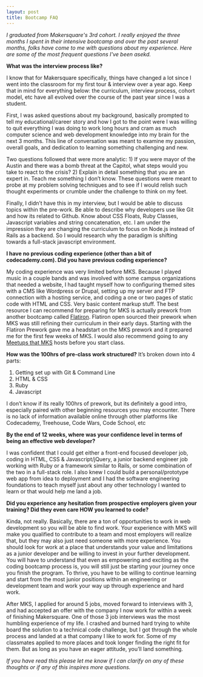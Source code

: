 ```yaml
---
layout: post
title: Bootcamp FAQ
---
```

*I graduated from Makersquare's 3rd cohort. I really enjoyed the three months I spent in their intensive bootcamp and over the past several months, folks have come to me with questions about my experience. Here are some of the most frequent questions I've been asekd.*

**What was the interview process like?**

I know that for Makersquare specifically, things have changed a lot since I went into the classroom for my first tour & interview over a year ago. Keep that in mind for everything below: the curriculum, interview process, cohort model, etc have all evolved over the course of the past year since I was a student.

First, I was asked questions about my background, basically prompted to 
tell my educational/career story and how I got to the point were I was 
willing to quit everything I was doing to work long hours and cram as much 
computer science and web development knowledge into my brain for the next 3 
months. This line of conversation was meant to examine my passion, overall 
goals, and dedication to learning something challenging and new. 

Two questions followed that were more analytic: 1) If you were mayor of the 
Austin and there was a bomb threat at the Capitol, what steps would you 
take to react to the crisis? 2) Explain in detail something that you are an 
expert in. Teach me something I don’t know. These questions were meant to 
probe at my problem solving techniques and to see if I would relish such 
thought experiments or crumble under the challenge to think on my feet. 

Finally, I didn’t have this in my interview, but I would be able to discuss 
topics within the pre-work. Be able to describe why developers use like Git 
and how its related to Github. Know about CSS Floats, Ruby Classes, 
Javascript variables and string concatenation, etc. I am under the impression they are changing the curriculum to focus on Node.js instead of Rails as a backend. So I would research why the paradigm is shifting towards a full-stack javascript environment.

**I have no previous coding experience (other than a bit of codecademy.com). Did you have previous coding experience?**

My coding experience was very limited before MKS. Because I played music in 
a couple bands and was involved with some campus organizations that needed 
a website, I had taught myself how to configuring themed sites with a CMS 
like Wordpress or Drupal, setting up my server and FTP connection with a 
hosting service, and coding a one or two pages of static code with HTML and 
CSS. Very basic content markup stuff. The best resource I can recommend for 
preparing for MKS is actually prework from another bootcamp called [Flatiron](http://prework.flatironschool.com). Flatiron open sourced their prework when MKS was still refining their 
curriculum in their early days. Starting with the Flatiron Prework gave me 
a headstart on the MKS prework and it prepared me for the first few weeks 
of MKS. I would also recommend going to any [Meetups that MKS](http://www.meetup.com/makersquareatx/ ) hosts before you start class.

**How was the 100hrs of pre-class work structured?** 
It’s broken down into 4 parts: 
1) Getting set up with Git & Command Line 
2) HTML & CSS 
3) Ruby 
4) Javascript 

I don’t know if its really 100hrs of prework, but its definitely a good 
intro, especially paired with other beginning resources you may encounter. 
There is no lack of information available online through other platforms 
like Codecademy, Treehouse, Code Wars, Code School, etc 

**By the end of 12 weeks, where was your confidence level in terms of being 
an effective web developer?**

I was confident that I could get either a front-end focused developer job, 
coding in HTML, CSS & Javascript/jQuery, a junior backend engineer job 
working with Ruby or a framework similar to Rails, or some combination of 
the two in a full-stack role. I also knew I could build a 
personal/prototype web app from idea to deployment and I had the software 
engineering foundations to teach myself just about any other technology I 
wanted to learn or that would help me land a job. 

**Did you experience any hesitation from prospective employers given your 
training? Did they even care HOW you learned to code?**

Kinda, not really. Basically, there are a ton of opportunities to work in 
web development so you will be able to find work. Your experience with MKS 
will make you qualified to contribute to a team and most employers will 
realize that, but they may also just need someone with more experience. You 
should look for work at a place that understands your value and limitations 
as a junior developer and be willing to invest in your further development. 
You will have to understand that even as empowering and exciting as the 
coding bootcamp process is, you will still just be starting your journey 
once you finish the program. To thrive, you have to be willing to continue 
learning and start from the most junior positions within an engineering or 
development team and work your way up through experience and hard work. 

After MKS, I applied for around 5 jobs, moved forward to interviews with 
3, and had accepted an offer with the company I now work for within a week 
of finishing Makersquare. One of those 3 job interviews was the most 
humbling experience of my life. I crashed and burned hard trying to white 
board the solution to a technical code challenge, but I got through the 
whole process and landed at a that company I like to work for. Some of my 
classmates applied to more places and took longer finding the right fit for 
them. But as long as you have an eager attitude, you’ll land something. 

*If you have read this please let me know if I can clarify on any of these thoughts or if any of this inspires more questions.*
